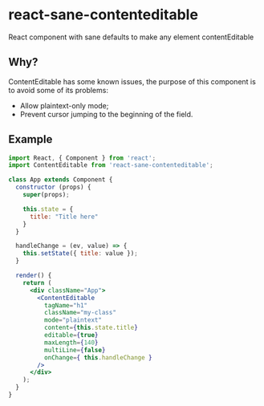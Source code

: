 # react-sane-contenteditable
React component with sane defaults to make any element contentEditable

## Why?
ContentEditable has some known issues, the purpose of this component is to avoid some of its problems:

* Allow plaintext-only mode;
* Prevent cursor jumping to the beginning of the field.

## Example
```jsx
import React, { Component } from 'react';
import ContentEditable from 'react-sane-contenteditable';

class App extends Component {
  constructor (props) {
    super(props);

    this.state = {
      title: "Title here"
    }
  }

  handleChange = (ev, value) => {
    this.setState({ title: value });
  }

  render() {
    return (
      <div className="App">
        <ContentEditable
          tagName="h1"
          className="my-class"
          mode="plaintext"
          content={this.state.title}
          editable={true}
          maxLength={140}
          multiLine={false}
          onChange={ this.handleChange }
        />
      </div>
    );
  }
}

```
